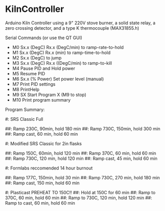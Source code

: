 # KilnController
Arduino Kiln Controller using a 9" 220V stove burner, a solid state relay, a zero crossing detector, and a type K thermocouple (MAX31855.h)

Serial Commands (or use the QT GUI)

* M0 Sx.x (DegC) Rx.x (DegC/min) to ramp-rate-to-hold
* M1 Sx.x (DegC) Rx.x (min) to ramp-time-to-hold
* M2 Sx.x (DegC) to jump
* M3 Sx.x (DegC) Rx.x ((DegC/min) to ramp-to-kill
* M4 Pause PID and Hold power
* M5 Resume PID
* M6 Sx.x (% Power) Set power level (manual)
* M7 Print PID settings
* M8 PrintHelp
* M9 SX Start Program X (M9 to stop)
* M10 Print program summary

Program Summary:

#: SRS Classic Full

##: Ramp 230C, 90min, hold 180 min
##: Ramp 730C, 150min, hold 300 min
##: Ramp cast, 60 min, hold 60 min

#: Modified SRS Classic for 2in flasks

##: Ramp 150C, 60min, hold 120 min
##: Ramp 370C, 60 min, hold 60 min
##: Ramp 730C, 120 min, hold 120 min
##: Ramp cast, 45 min, hold 60 min

#: Formlabs reccomended 14 hour burnout

##: Ramp 177C, 150min, hold 30 min
##: Ramp 730C, 270 min, hold 180 min
##: Ramp cast, 150 min, hold 60 min

#: Plasticast PREHEAT TO 150C!!
##: Hold at 150C for 60 min
##: Ramp to 370C, 60 min, hold 60 min
##: Ramp to 730C, 120 min, hold 120 min
##: Ramp to cast, 60 min, hold 60 min
